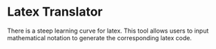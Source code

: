 # Latex Translator

There is a steep learning curve for latex. This tool allows users to input mathematical notation to generate the corresponding latex code.
